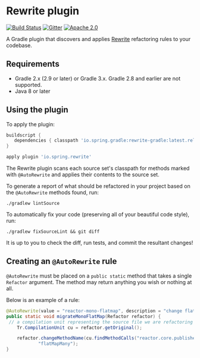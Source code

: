 # Rewrite plugin

[![Build Status](https://travis-ci.org/spring-gradle-plugins/rewrite-gradle.svg?branch=master)](https://travis-ci.org/spring-gradle-plugins/rewrite-gradle)
[![Gitter](https://badges.gitter.im/Join%20Chat.svg)](https://gitter.im/spring-gradle-plugins/rewrite-gradle?utm_source=badge&utm_medium=badge&utm_campaign=pr-badge)
[![Apache 2.0](https://img.shields.io/github/license/spring-gradle-plugins/rewrite-gradle.svg)](http://www.apache.org/licenses/LICENSE-2.0)

A Gradle plugin that discovers and applies [Rewrite](https://github.com/Netflix-Skunkworks/rewrite)
refactoring rules to your codebase.

## Requirements

 - Gradle 2.x (2.9 or later) or Gradle 3.x. Gradle 2.8 and earlier are not supported.
 - Java 8 or later

## Using the plugin

To apply the plugin:

```groovy
buildscript {
   dependencies { classpath 'io.spring.gradle:rewrite-gradle:latest.release' }
}

apply plugin 'io.spring.rewrite'
```

The Rewrite plugin scans each source set's classpath for methods marked with `@AutoRewrite` and applies their contents to the source set.

To generate a report of what should be refactored in your project based on the `@AutoRewrite` methods found, run:

`./gradlew lintSource`

To automatically fix your code (preserving all of your beautiful code style), run:

`./gradlew fixSourceLint && git diff`

It is up to you to check the diff, run tests, and commit the resultant changes!

## Creating an `@AutoRewrite` rule

`@AutoRewrite` must be placed on a `public static` method that takes a single `Refactor` argument. The method may return anything you wish or nothing at all.

Below is an example of a rule:

```java
@AutoRewrite(value = "reactor-mono-flatmap", description = "change flatMap to flatMapMany")
public static void migrateMonoFlatMap(Refactor refactor) {
 // a compilation unit representing the source file we are refactoring
	Tr.CompilationUnit cu = refactor.getOriginal();

	refactor.changeMethodName(cu.findMethodCalls("reactor.core.publisher.Mono flatMap(..)"),
			"flatMapMany");
}
```
